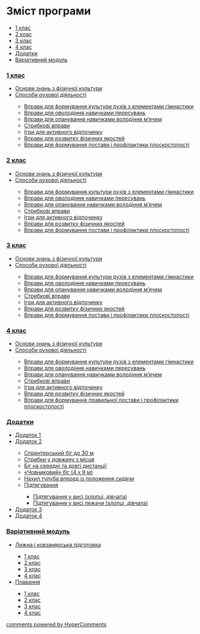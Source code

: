 <div id="hypercomments_widget" class="js-hypercomments-widget invisible"></div>

# Зміст програми 

<div>
  <!-- Nav tabs -->
  <ul class="nav nav-tabs" role="tablist">
    <li role="presentation" class="active"><a href="#home" aria-controls="home" role="tab" data-toggle="tab">1 клас</a></li>
    <li role="presentation"><a href="#menu1" aria-controls="menu1" role="tab" data-toggle="tab">2 клас</a></li>
    <li role="presentation"><a href="#menu2" aria-controls="menu2" role="tab" data-toggle="tab">3 клас</a></li>
    <li role="presentation"><a href="#menu3" aria-controls="menu3" role="tab" data-toggle="tab">4 клас</a></li>
    <li role="presentation"><a href="#menu4" aria-controls="menu4" role="tab" data-toggle="tab">Додатки</a></li>
    <li role="presentation"><a href="#menu5" aria-controls="menu5" role="tab" data-toggle="tab">Варіативний модуль</a></li>
  </ul>
  <!-- Tab panes -->
  <div class="tab-content">
    <div role="tabpanel" class="tab-pane active" id="home"><h3><a href="http://physicalculturemon14-new.ed-era.com/1/1_klas.html">1 клас</a></h3>
      <ul type="disc">
      <li><a href="http://physicalculturemon14-new.ed-era.com/1/osnovy_znan_z_phyzychnoy_kultury.html">Основи знань з фізичної культури</a></li>
      <li><a href="http://physicalculturemon14-new.ed-era.com/1/sposoby_ruchovoy_dyualnosty.html">Способи рухової діяльності</a></li>
      <ul type="circle">
      <li><a href="http://physicalculturemon14-new.ed-era.com/1/vpravy_dlya_formuvanya_kultury_ruchyv_z_elementamy_gymnastyky.html">Вправи для формування культури рухів з елементами гімнастики</a></li>
      <li><a href="http://physicalculturemon14-new.ed-era.com/1/vpravy_dlya_ovolodynnua_navychkamy_peresuvan.html">Вправи для оволодіння навичками пересувань</a></li>
      <li><a href="http://physicalculturemon14-new.ed-era.com/1/vpravy_dlya_opanuvanya_navychkamy_volodynnya_myachem.html">Вправи для опанування навичками володіння м’ячем</a></li>
      <li><a href="http://physicalculturemon14-new.ed-era.com/1/strybkovy_vpravy.html">Стрибкові вправи</a></li>
      <li><a href="http://physicalculturemon14-new.ed-era.com/1/gry_dlya_actyvnogo_vydpochynku.html">Ігри для активного відпочинку</a></li>
      <li><a href="http://physicalculturemon14-new.ed-era.com/1/vpravy_dlya_rozvytku_phyzychnych_yakostey.html">Вправи для розвитку фізичних якостей</a></li>
      <li><a href="http://physicalculturemon14-new.ed-era.com/1/vpravy_dlya_formuvanya_postavy_prophylactyky_ploskostoposty.html">Вправи для формування постави і профілактики плоскостопості</a></li>
      </ul>
      </ul>
    </div>
    <div role="tabpanel" class="tab-pane" id="menu1"><h3><a href="http://physicalculturemon14-new.ed-era.com/2/2_klas.html">2 клас</a></h3>
      <ul type="disc">
      <li><a href="http://physicalculturemon14-new.ed-era.com/2/osnovy_znan_z_phyzychnoy_kultury.html">Основи знань з фізичної культури</a></li>
      <li><a href="http://physicalculturemon14-new.ed-era.com/1/sposoby_ruchovoy_dyualnosty.html">Способи рухової діяльності</a></li>
      <ul type="circle">
      <li><a href="http://physicalculturemon14-new.ed-era.com/2/vpravy_dlya_formuvanya_kultury_ruchyv_z_elementamy_gymnastyky.html">Вправи для формування культури рухів з елементами гімнастики</a></li>
      <li><a href="http://physicalculturemon14-new.ed-era.com/2/vpravy_dlya_ovolodynnua_navychkamy_peresuvan.html">Вправи для оволодіння навичками пересувань</a></li>
      <li><a href="http://physicalculturemon14-new.ed-era.com/2/vpravy_dlya_opanuvanya_navychkamy_volodynnya_myachem.html">Вправи для опанування навичками володіння м’ячем</a></li>
      <li><a href="http://physicalculturemon14-new.ed-era.com/2/strybkovy_vpravy.html">Стрибкові вправи</a></li>
      <li><a href="http://physicalculturemon14-new.ed-era.com/2/gry_dlya_actyvnogo_vydpochynku.html">Ігри для активного відпочинку</a></li>
      <li><a href="http://physicalculturemon14-new.ed-era.com/2/vpravy_dlya_rozvytku_phyzychnych_yakostey.html">Вправи для розвитку фізичних якостей</a></li>
      <li><a href="http://physicalculturemon14-new.ed-era.com/2/vpravy_dlya_formuvanya_postavy_prophylactyky_ploskostoposty.html">Вправи для формування постави і профілактики плоскостопості</a></li>
      </ul>
      </ul>
    </div>
    <div role="tabpanel" class="tab-pane" id="menu2"><h3><a href="http://physicalculturemon14-new.ed-era.com/3/3_klas.html">3 клас</a></h3>
      <ul type="disc">
      <li><a href="http://physicalculturemon14-new.ed-era.com/3/osnovy_znan_z_phyzychnoy_kultury.html">Основи знань з фізичної культури</a></li>
      <li><a href="http://physicalculturemon14-new.ed-era.com/1/sposoby_ruchovoy_dyualnosty.html">Способи рухової діяльності</a></li>
      <ul type="circle">
      <li><a href="http://physicalculturemon14-new.ed-era.com/3/vpravy_dlya_formuvanya_kultury_ruchyv_z_elementamy_gymnastyky.html">Вправи для формування культури рухів з елементами гімнастики</a></li>
      <li><a href="http://physicalculturemon14-new.ed-era.com/3/vpravy_dlya_ovolodynnua_navychkamy_peresuvan.html">Вправи для оволодіння навичками пересувань</a></li>
      <li><a href="http://physicalculturemon14-new.ed-era.com/3/vpravy_dlya_opanuvanya_navychkamy_volodynnya_myachem.html">Вправи для опанування навичками володіння м’ячем</a></li>
      <li><a href="http://physicalculturemon14-new.ed-era.com/3/strybkovy_vpravy.html">Стрибкові вправи</a></li>
      <li><a href="http://physicalculturemon14-new.ed-era.com/3/gry_dlya_actyvnogo_vydpochynku.html">Ігри для активного відпочинку</a></li>
      <li><a href="http://physicalculturemon14-new.ed-era.com/3/vpravy_dlya_rozvytku_phyzychnych_yakostey.html">Вправи для розвитку фізичних якостей</a></li>
      <li><a href="http://physicalculturemon14-new.ed-era.com/3/vpravy_dlya_formuvanya_postavy_prophylactyky_ploskostoposty.html">Вправи для формування постави і профілактики плоскостопості</a></li>
      </ul>
      </ul>
    </div>
    <div role="tabpanel" class="tab-pane" id="menu3"><h3><a href="http://physicalculturemon14-new.ed-era.com/4/4_klas.html">4 клас</a></h3>
      <ul type="disc">
      <li><a href="http://physicalculturemon14-new.ed-era.com/4/osnovy_znan_z_phyzychnoy_kultury.html">Основи знань з фізичної культури</a></li>
      <li><a href="http://physicalculturemon14-new.ed-era.com/1/sposoby_ruchovoy_dyualnosty.html">Способи рухової діяльності</a></li>
      <ul type="circle">
      <li><a href="http://physicalculturemon14-new.ed-era.com/4/vpravy_dlya_formuvanya_kultury_ruchyv_z_elementamy_gymnastyky.html">Вправи для формування культури рухів з елементами гімнастики</a></li>
      <li><a href="http://physicalculturemon14-new.ed-era.com/4/vpravy_dlya_ovolodynnua_navychkamy_peresuvan.html">Вправи для оволодіння навичками пересувань</a></li>
      <li><a href="http://physicalculturemon14-new.ed-era.com/4/vpravy_dlya_opanuvanya_navychkamy_volodynnya_myachem.html">Вправи для опанування навичками володіння м’ячем</a></li>
      <li><a href="http://physicalculturemon14-new.ed-era.com/4/strybkovy_vpravy.html">Стрибкові вправи</a></li>
      <li><a href="http://physicalculturemon14-new.ed-era.com/4/gry_dlya_actyvnogo_vydpochynku.html">Ігри для активного відпочинку</a></li>
      <li><a href="http://physicalculturemon14-new.ed-era.com/4/vpravy_dlya_rozvytku_phyzychnych_yakostey.html">Вправи для розвитку фізичних якостей</a></li>
      <li><a href="http://physicalculturemon14-new.ed-era.com/4/vpravy_dlya_formuvanya_postavy_prophylactyky_ploskostoposty.html">Вправи для формування правильної постави і профілактики плоскостопості</a></li>
      </ul>
      </ul>
    </div>
    <div role="tabpanel" class="tab-pane" id="menu4"><h3><a href="http://physicalculturemon14-new.ed-era.com/dodatky/dodatky.html">Додатки</a></h3>
      <ul type="disc">
      <li><a href="http://physicalculturemon14-new.ed-era.com/dodatky/dodatok_1.html">Додаток 1</a></li>
      <li><a href="http://physicalculturemon14-new.ed-era.com/dodatky/dodatok_2.html">Додаток 2</a></li>
      <ul type="circle">
      <li><a href="http://physicalculturemon14-new.ed-era.com/dodatky/sprint.html">Спринтерський біг до 30 м</a></li>
      <li><a href="http://physicalculturemon14-new.ed-era.com/dodatky/strybok.html">Стрибки у довжину з місця</a></li>
      <li><a href="http://physicalculturemon14-new.ed-era.com/dodatky/beg.html">Біг на середні та довгі дистанції</a></li>
      <li><a href="http://physicalculturemon14-new.ed-era.com/dodatky/chovnik.html">«Човниковий» біг (4 х 9 м)</a></li>
      <li><a href="http://physicalculturemon14-new.ed-era.com/dodatky/nahyl.html">Нахил тулуба вперед із положення сидячи</a></li>
      <li><a href="http://physicalculturemon14-new.ed-era.com/dodatky/pidt.html">Підтягування</a></li>
      <ul type="square">
      <li><a href="http://physicalculturemon14-new.ed-era.com/dodatky/pidt_vys.html">Підтягування у висі (хлопці, дівчата)</a></li>
      <li><a href="http://physicalculturemon14-new.ed-era.com/dodatky/pidt_lej.html">Підтягування у висі лежачи (хлопці, дівчата)</a></li>
      </ul>
      </ul>
      <li><a href="http://physicalculturemon14-new.ed-era.com/dodatky/dodatok_3.html">Додаток 3</a></li>
      <li><a href="http://physicalculturemon14-new.ed-era.com/dodatky/dodatok_4.html">Додаток 4</a></li>
      </ul>
    </div>
    <div role="tabpanel" class="tab-pane" id="menu5"><h3><a href="http://physicalculturemon14-new.ed-era.com/variat/variativniy.html">Варіативний модуль</a></h3>
      <ul type="disc">
      <li><a href="http://physicalculturemon14-new.ed-era.com/variat/lyzhna/zmist.html">Лижна і ковзанярська підготовка</a></li>
      <ul type="square">
      <li><a href="http://physicalculturemon14-new.ed-era.com/variat/lyzhna/1.html">1 клас</a></li>
      <li><a href="http://physicalculturemon14-new.ed-era.com/variat/lyzhna/2.html">2 клас</a></li>
      <li><a href="http://physicalculturemon14-new.ed-era.com/variat/lyzhna/3.html">3 клас</a></li>
      <li><a href="http://physicalculturemon14-new.ed-era.com/variat/lyzhna/4.html">4 клас</a></li>
      </ul>
      <li><a href="http://physicalculturemon14-new.ed-era.com/variat/swim/zmist.html">Плавання</a></li>
      <ul type="square">
      <li><a href="http://physicalculturemon14-new.ed-era.com/variat/swim/1.html">1 клас</a></li>
      <li><a href="http://physicalculturemon14-new.ed-era.com/variat/swim/2.html">2 клас</a></li>
      <li><a href="http://physicalculturemon14-new.ed-era.com/variat/swim/3.html">3 клас</a></li>
      <li><a href="http://physicalculturemon14-new.ed-era.com/variat/swim/4.html">4 клас</a></li>
      </ul>
      </ul>
      </ul>
    </div>
  </div>
</div>

<div class="js-hypercomments-container">
<a href="http://hypercomments.com" class="hc-link" title="comments widget">comments powered by HyperComments</a>
</div>
